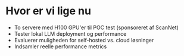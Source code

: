 # Hvor er vi lige nu

- To servere med H100 GPU'er til POC test (sponsoreret af ScanNet)
- Tester lokal LLM deployment og performance
- Evaluerer muligheden for self-hosted vs. cloud løsninger
- Indsamler reelle performance metrics
